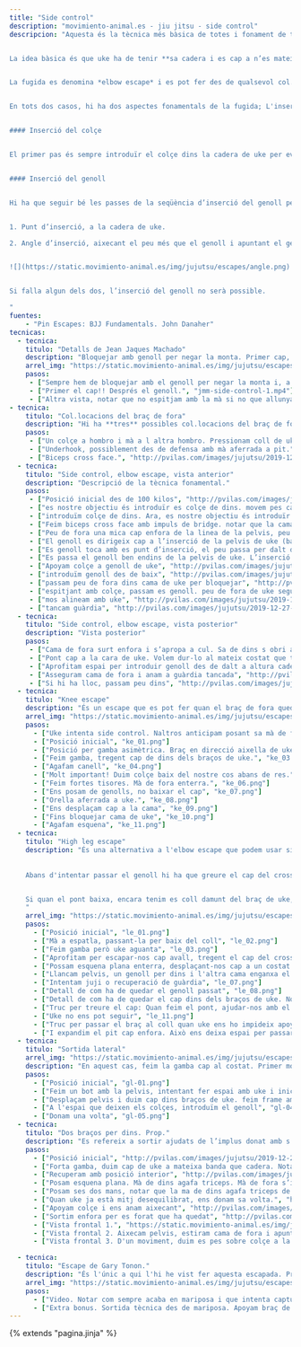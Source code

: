 ```yaml
---
title: "Side control"
description: "movimiento-animal.es - jiu jitsu - side control"
descripcion: "Aquesta és la tècnica més bàsica de totes i fonament de tota la resta.   


La idea bàsica és que uke ha de tenir **sa cadera i es cap a n’es mateix costat** de manera que no pot fer força per mantenir-nos baix. Per aconseguir això, primer haurem de tenir el colçe de dins passat dins la cadera de uke i fer un pont asimètric espitjant el cap de uke. Això ens deixarà lloc per passar el genoll dins la cadera contrària de uke i fer un *frame* que ens permetrà recuperar sa guàrdia.


La fugida es denomina *elbow escape* i es pot fer des de qualsevol col.locació del braç de fora. Hi ha unaltra versió anomenada *knee escape* que es pot fer només quan el braç de fora està en underhook. També és possible una sortida quan els dos braços ens queden per dins del braç interior de uke.


En tots dos casos, hi ha dos aspectes fonamentals de la fugida; L'inserció del colçe de dins a la cadera de uke i l'inserció del genoll a la cadera contrària


#### Inserció del colçe


El primer pas és sempre introduïr el colçe dins la cadera de uke per evitar que uke s’ens vengui al damunt. 


#### Inserció del genoll


Hi ha que seguir bé les passes de la seqüència d’inserció del genoll perque la tècnica funcioni bé. Per poder introduïr correctament el genoll hi ha dos requeriments necessaris:


1. Punt d’inserció, a la cadera de uke.

2. Angle d’inserció, aixecant el peu més que el genoll i apuntant el genoll cap avall.


![](https://static.movimiento-animal.es/img/jujutsu/escapes/angle.png)


Si falla algun dels dos, l’inserció del genoll no serà possible. 

"
fuentes:
    - "Pin Escapes: BJJ Fundamentals. John Danaher"
tecnicas: 
  - tecnica:
    titulo: "Detalls de Jean Jaques Machado"
    description: "Bloquejar amb genoll per negar la monta. Primer cap, després genoll. Altra vista." 
    arrel_img: "https://static.movimiento-animal.es/img/jujutsu/escapes/"
    pasos:
     - ["Sempre hem de bloquejar amb el genoll per negar la monta i, a més a més, el tenim colocat per reposar la guàrdia.", "jmm-side-control-2.mp4"]
     - ["Primer el cap!! Després el genoll.", "jmm-side-control-1.mp4"]
     - ["Altra vista, notar que no espitjam amb la mà si no que allunyam el cap fent servir la mà de puntal.", "jmm-side-control-3.mp4"]
- tecnica:
    titulo: "Col.locacions del braç de fora"
    description: "Hi ha **tres** possibles col.locacions del braç de fora. "     
    pasos:
     - ["Un colçe a hombro i mà a l altra hombro. Pressionam coll de uke.", "http://pvilas.com/images/jujutsu/2019-12-27-pin2/sc-501.png"]
     - ["Underhook, possiblement des de defensa amb mà aferrada a pit.", "http://pvilas.com/images/jujutsu/2019-12-27-pin2/sc-502.png"]
     - ["Biceps cross face.", "http://pvilas.com/images/jujutsu/2019-12-27-pin2/sc-503.png"]
  - tecnica:
    titulo: "Side control, elbow escape, vista anterior"
    description: "Descripció de la tècnica fonamental." 
    pasos:
     - ["Posició inicial des de 100 kilos", "http://pvilas.com/images/jujutsu/2019-12-27-pin2/5.1_-_side_control._posicio%CC%81_inicial.png"]
     - ["es nostre objectiu és introduïr es colçe de dins. movem pes cap enfora. També es pot fer un cross face.", "http://pvilas.com/images/jujutsu/2019-12-27-pin2/5.2_-_es_nostre_objectiu_e%CC%81s_introdui%CC%88r_es_colc%CC%A7e_de_dins._movem_pes_cap_enfora.png"]
     - ["introduïm colçe de dins. Ara, es nostre objectiu és introduïr es genoll de dins. Per fer-ho hem de moure es cap de uke a s'altra banda des nostre cos, o sigui, que es cos i es cap de uke estiguin al mateix costat", "http://pvilas.com/images/jujutsu/2019-12-27-pin2/5.3_-_introdui%CC%88m_colc%CC%A7e_de_dins._ara,_es_nostre_objectiu_e%CC%81s_introdui%CC%88r_es_genoll_de_dins._per_fer-ho_tenim_que_moure_es_cap_de_uke_a_s_altra_banda.png"]
     - ["Feim biceps cross face amb impuls de bridge. notar que la cama de dins apunta es genoll cap a terra i el peu puja, estan més alt que genoll. Aquest és el punt óptim d’inserció.", "http://pvilas.com/images/jujutsu/2019-12-27-pin2/5.4_-_feim_biceps_cross_face_amb_impuls_de_bridge._notar_que_la_cama_de_dins_apunta_es_genoll_cap_a_terra.png"]
     - ["Peu de fora una mica cap enfora de la linea de la pelvis, peu de dins s’aixeca", "http://pvilas.com/images/jujutsu/2019-12-27-pin2/5.4.1.png"]
     - ["El genoll es dirigeix cap a l’inserció de la pelvis de uke (baix es cinturó)", "http://pvilas.com/images/jujutsu/2019-12-27-pin2/5.4.2.png"]
     - ["Es genoll toca amb es punt d’inserció, el peu passa per dalt del nivell del genoll per aconseguir l’angle d’inserció correcte", "http://pvilas.com/images/jujutsu/2019-12-27-pin2/5.4.3.png"]
     - ["Es passa el genoll ben endins de la pelvis de uke. L’inserció està acabada. Preferiblement, el colçe toca la banda de dins del genoll.", "http://pvilas.com/images/jujutsu/2019-12-27-pin2/5.4.4.png"]
     - ["Apoyam colçe a genoll de uke", "http://pvilas.com/images/jujutsu/2019-12-27-pin2/5.5.1_-_apoyam_colc%CC%A7e_a_genoll_de_uke.png"]
     - ["introduïm genoll des de baix", "http://pvilas.com/images/jujutsu/2019-12-27-pin2/5.5_-_introdui%CC%88m_genoll_des_de_baix.png"]
     - ["passam peu de fora dins cama de uke per bloquejar", "http://pvilas.com/images/jujutsu/2019-12-27-pin2/5.6_-_passam_peu_de_fora_dins_cama_de_uke_per_bloquejar_.png"]
     - ["espitjant amb colçe, passam es genoll. peu de fora de uke segueix bloquejat", "http://pvilas.com/images/jujutsu/2019-12-27-pin2/5.7_-_espitjant_amb_colc%CC%A7e,_passam_es_genoll._peu_de_fora_de_uke_segueix_bloquejat.png"]
     - ["mos alineam amb uke", "http://pvilas.com/images/jujutsu/2019-12-27-pin2/5.8_-_mos_alineam_amb_uke.png"]
     - ["tancam guàrdia", "http://pvilas.com/images/jujutsu/2019-12-27-pin2/5.9_-_tancam_gua%CC%80rdia.png"]
  - tecnica:
    titulo: "Side control, elbow escape, vista posterior"
    description: "Vista posterior" 
    pasos:
     - ["Cama de fora surt enfora i s’apropa a cul. Sa de dins s obri assimètricment i apoyam boles dels dits enterra", "http://pvilas.com/images/jujutsu/2019-12-27-pin2/510.png"]
     - ["Pont cap a la cara de uke. Volem dur-lo al mateix costat que te el cos", "http://pvilas.com/images/jujutsu/2019-12-27-pin2/511.png"]
     - ["Aprofitam espai per introduir genoll des de dalt a altura cadera uke. Es nostre peu està més alt que el genoll", "http://pvilas.com/images/jujutsu/2019-12-27-pin2/512.png"]
     - ["Asseguram cama de fora i anam a guàrdia tancada", "http://pvilas.com/images/jujutsu/2019-12-27-pin2/513.png"]
     - ["Si hi ha lloc, passam peu dins", "http://pvilas.com/images/jujutsu/2019-12-27-pin2/puesto.png"]
  - tecnica:
    titulo: "Knee escape"
    description: "És un escape que es pot fer quan el braç de fora queda en underhook."
    arrel_img: "https://static.movimiento-animal.es/img/jujutsu/escapes/"
    pasos:
      - ["Uke intenta side control. Naltros anticipam posant sa mà de fora al pit", "ke_00.png"]
      - ["Posició inicial", "ke_01.png"]
      - ["Posició per gamba asimètrica. Braç en direcció aixella de uke.", "ke_02.png"]
      - ["Feim gamba, tregent cap de dins dels braços de uke.", "ke_03.png"]      
      - ["Agafam canell", "ke_04.png"]      
      - ["Molt important! Duim colçe baix del nostre cos abans de res.", "ke_05.png"]      
      - ["Feim fortes tisores. Mà de fora enterra.", "ke_06.png"]
      - ["Ens posam de genolls, no baixar el cap", "ke_07.png"]      
      - ["Orella aferrada a uke.", "ke_08.png"]      
      - ["Ens desplaçam cap a la cama", "ke_09.png"]      
      - ["Fins bloquejar cama de uke", "ke_10.png"]      
      - ["Agafam esquena", "ke_11.png"]      
  - tecnica:
    titulo: "High leg escape"
    description: "És una alternativa a l'elbow escape que podem usar si ens trobam amb l'occasió. Podem utilitzar-la quan l'oponent pesa molt i no podem passar-li bé el cap a l'latra costat, però ens dona per posar el cap dins del seu cross face. Notar que és l'única tècnica en la que usam un pont simètric. 
    
    
    Abans d'intentar passar el genoll hi ha que greure el cap del cross face, si no no, és impossible.


    Si quan el pont baixa, encara tenim es coll damunt del braç de uke, és impossible fer la tècnica.
    "
    arrel_img: "https://static.movimiento-animal.es/img/jujutsu/escapes/"
    pasos:
      - ["Posició inicial", "le_01.png"]
      - ["Mà a espatla, passant-la per baix del coll", "le_02.png"]
      - ["Feim gamba però uke aguanta", "le_03.png"]
      - ["Aprofitam per escapar-nos cap avall, tregent el cap del cross face", "le_04.png"]
      - ["Possam esquena plana enterra, desplaçant-nos cap a un costat per crear espai entre naltros i genoll de fora de uke", "le_05.png"]
      - ["Llancam pelvis, un genoll per dins i l'altra cama enganxa el cap", "le_06.png"]
      - ["Intentam juji o recuperació de guàrdia", "le_07.png"]
      - ["Detall de com ha de quedar el genoll passat", "le_08.png"]
      - ["Detall de com ha de quedar el cap dins dels braços de uke. Notar que tenim el pes de uke sobre els nostres colçes, la qual cosa deixa un forat per passar el genoll.", "le_09.png"]
      - ["Truc per treure el cap: Quan feim el pont, ajudar-nos amb el braç de uke, possant els polces per dins del seu biceps. ", "le_10.png"]
      - ["Uke no ens pot seguir", "le_11.png"]
      - ["Truc per passar el braç al coll quan uke ens ho impideix apoyant el cap a la nostra espatlla. Li posam ma a l'espatlla.", "le_12.png"]
      - ["I expandim el pit cap enfora. Això ens deixa espai per passar la mà.", "le_13.png"]
  - tecnica:
    titulo: "Sortida lateral"
    arrel_img: "https://static.movimiento-animal.es/img/jujutsu/escapes/"
    description: "En aquest cas, feim la gamba cap al costat. Primer movem la cadera lluny de uke i deprés ampliam l'espai fent gamba lateral. Finalment, introduïm el genoll en l'espai que deixa el frame dels braços." 
    pasos:
      - ["Posició inicial", "gl-01.png"]
      - ["Feim un bot amb la pelvis, intentant fer espai amb uke i iniciam gamba lateral", "gl-02.png"]
      - ["Desplaçam pelvis i duim cap dins braços de uke. feim frame amb els colçes.", "gl-03.png"]
      - ["A l'espai que deixen els colçes, introduïm el genoll", "gl-04.png"]
      - ["Donam una volta", "gl-05.png"]
  - tecnica:
    titulo: "Dos braços per dins. Prop."
    description: "Es refereix a sortir ajudats de l’implus donat amb s’altra braç. La característica d’aquesta tècnica és que la podem usar quan tenim una mà passada entre la nostra cara i es braç d’uke, sigui per que hem defensat des de el principi o bé perque la col.locam fent una gamba prèvia." 
    pasos:
      - ["Posició inicial", "http://pvilas.com/images/jujutsu/2019-12-27-pin2/prop1.png"]     
      - ["Forta gamba, duim cap de uke a mateixa banda que cadera. Notar que cama de dins està a 45 graus, sobre bola de peus, espitjant, i la de fora està espitjant també. Quasi mos posam de cara enterra. Entram es braç de baix per dins.", "http://pvilas.com/images/jujutsu/2019-12-27-pin2/prop2.png"]
      - ["Recuperam amb posició interior", "http://pvilas.com/images/jujutsu/2019-12-27-pin2/prop3.png"]
      - ["Posam esquena plana. Mà de dins agafa triceps. Mà de fora s’introdueix a l’aixella de uke amb es dit gord passat.", "http://pvilas.com/images/jujutsu/2019-12-27-pin2/prop4.png"]
      - ["Posam ses dos mans, notar que la ma de dins agafa triceps de uke. Es braços estan estirats i anam desequilibrant a uke cap enfora","http://pvilas.com/images/jujutsu/2019-12-27-pin2/prop5.png"]
      - ["Quan uke ja està mitj desequilibrat, ens donam sa volta.", "http://pvilas.com/images/jujutsu/2019-12-27-pin2/prop6.png"]
      - ["Apoyam colçe i ens anam aixecant", "http://pvilas.com/images/jujutsu/2019-12-27-pin2/prop7.png"]
      - ["Sortim enfora per es forat que ha quedat", "http://pvilas.com/images/jujutsu/2019-12-27-pin2/prop8.png"]
      - ["Vista frontal 1.", "https://static.movimiento-animal.es/img/jujutsu/escapes/do-01.png"]
      - ["Vista frontal 2. Aixecam pelvis, estiram cama de fora i apuntam genoll enterra.", "https://static.movimiento-animal.es/img/jujutsu/escapes/do-02.png"]
      - ["Vista frontal 3. D'un moviment, duim es pes sobre colçe a la volta que retiram la pelvis cap endins.", "https://static.movimiento-animal.es/img/jujutsu/escapes/do-03.png"]

  - tecnica:
    titulo: "Escape de Gary Tonon."
    description: "És l'únic a qui l'hi he vist fer aquesta escapada. Primer bloqueija amb els braços i després agafa el canell del braç del cap de uke amb la mà de fora i li du cap es costat mentre reposa sa guàrdia."
    arrel_img: "https://static.movimiento-animal.es/img/jujutsu/escapes/"
    pasos:
      - ["Video. Notar com sempre acaba en mariposa i que intenta capturar el peu de uke per fora", "side-control-escape-gary-tonon.mp4"]
      - ["Extra bonus. Sortida tècnica des de mariposa. Apoyam braç de darrera mentre l'agafam per es coll, extreim mateixa cama que sa mà de darera.", "levantada-tecnica-mariposa.mp4"]
---
```

{% extends  "pagina.jinja" %}